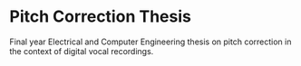 # Pitch Correction Thesis
Final year Electrical and Computer Engineering thesis on pitch correction in the context of digital vocal recordings.
